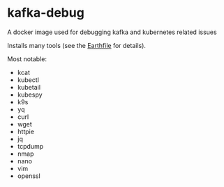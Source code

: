 # kafka-debug
A docker image used for debugging kafka and kubernetes related issues

Installs many tools (see the [Earthfile](./Earthfile) for details).

Most notable:
- kcat
- kubectl
- kubetail
- kubespy
- k9s
- yq
- curl
- wget
- httpie
- jq
- tcpdump
- nmap
- nano
- vim
- openssl
